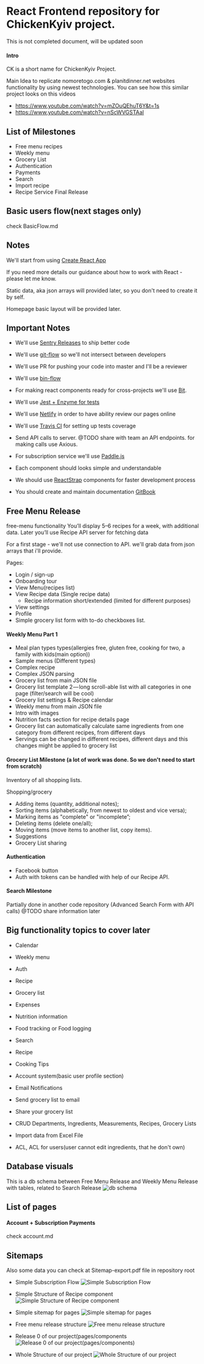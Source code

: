 # React Frontend repository for ChickenKyiv project.

This is not completed document, will be updated soon

#### Intro
CK is a short name for ChickenKyiv Project.

Main Idea to replicate nomoretogo.com & planitdinner.net websites functionality by using newest technologies.
You can see how this similar project looks on this videos
- https://www.youtube.com/watch?v=mZOuQEhuT6Y&t=1s
- https://www.youtube.com/watch?v=nScWVGSTAaI


## List of Milestones

- Free menu recipes
- Weekly menu
- Grocery List
- Authentication
- Payments
- Search
- Import recipe
- Recipe Service Final Release


## Basic users flow(next stages only)
check BasicFlow.md


## Notes

We'll start from using [Create React App](https://github.com/facebook/create-react-app)

If you need more details our guidance about how to work with React - please let me know.

Static data, aka json arrays will provided later, so you don't need to create it by self.

Homepage basic layout will be provided later.

## Important Notes
- We'll use [Sentry Releases](https://docs.sentry.io/learn/releases/) to ship better code
- We'll use [git-flow](https://www.atlassian.com/git/tutorials/comparing-workflows/gitflow-workflow) so we'll not intersect between developers
- We'll use PR for pushing your code into master and I'll be a reviewer
- We'll use [bin-flow](https://github.com/facebook/flow)
- For making react components ready for cross-projects we'll use [Bit](https://bitsrc.io/).
- We'll use [Jest + Enzyme for tests](https://facebook.github.io/jest/)
- We'll use [Netlify](https://www.netlify.com/) in order to have ability review our pages online
- We'll use [Travis CI](http://travis-ci.org) for setting up tests coverage
- Send API calls to server. @TODO share with team an API endpoints. for making calls use Axious.
- For subscription service we'll use [Paddle.js](https://paddle.com/docs/paddle-js-overlay-checkout/)

- Each component should looks simple and understandable
- We should use [ReactStrap](https://reactstrap.github.io/) components for faster development process
- You should create and maintain documentation [GitBook](https://www.gitbook.com/)


## Free Menu Release

free-menu functionality
You’ll display 5–6 recipes for a week, with additional data.
Later you’ll use Recipe API server for fetching data

For a first stage - we'll not use connection to API. we'll grab data from json arrays that i'll provide.

Pages:


- Login / sign-up
- Onboarding tour
- View Menu(recipes list)
- View Recipe data (Single recipe data)
   - Recipe information short/extended (limited for different purposes)
- View settings
- Profile
- Simple grocery list form with to-do checkboxes list.


#### Weekly Menu Part 1
- Meal plan types types(allergies free, gluten free, cooking for two, a family with kids(main option))
- Sample menus (Different types)
- Complex recipe
- Complex JSON parsing
- Grocery list from main JSON file
- Grocery list template 2 — long scroll-able list with all categories in one page (filter/search will be cool)
- Grocery list settings & Recipe calendar
- Weekly menu from main JSON file
- Intro with images
- Nutrition facts section for recipe details page
- Grocery list can automatically calculate same ingredients from one category from different recipes, from different days
- Servings can be changed in different recipes, different days and this changes might be applied to grocery list


#### Grocery List Milestone (a lot of work was done. So we don't need to start from scratch)

Inventory of all shopping lists.

Shopping/grocery
- Adding items (quantity, additional notes);
- Sorting items (alphabetically, from newest to oldest and vice versa);
- Marking items as "complete" or "incomplete”;
- Deleting items (delete one/all);
- Moving items (move items to another list, copy items).
- Suggestions
- Grocery List sharing

#### Authentication
- Facebook button
- Auth with tokens can be handled with help of our Recipe API.

#### Search Milestone
Partially done in another code repository (Advanced Search Form with API calls)
@TODO share information later

## Big functionality topics to cover later
- Calendar
- Weekly menu
- Auth
- Recipe
- Grocery list
- Expenses
- Nutrition information
- Food tracking or Food logging
- Search
- Recipe
- Cooking Tips


- Account system(basic user profile section)
- Email Notifications
- Send grocery list to email
- Share your grocery list
- CRUD Departments, Ingredients, Measurements, Recipes, Grocery Lists
- Import data from Excel File
- ACL, ACL for users(user cannot edit ingredients, that he don't own)





## Database visuals
This is a db schema between Free Menu Release and Weekly Menu Release with tables, related to Search Release
![db schema](https://github.com/ChickenKyiv/creative/blob/master/Recipe-ChickenKyiv-Release%231%20Schema%20%20%20SqlDBM.png)


## List of pages






#### Account + Subscription Payments
check account.md


## Sitemaps

Also some data you can check at Sitemap-export.pdf file in repository root

- Simple Subscription Flow
![Simple Subscription Flow](https://github.com/ChickenKyiv/creative/blob/master/schemes-sitemaps/SubscriptionsSitemap.png)

- Simple Structure of Recipe component
![Simple Structure of Recipe component](https://github.com/ChickenKyiv/creative/blob/master/schemes-sitemaps/RecipeBasicSchema.png)

- Simple sitemap for pages
![Simple sitemap for pages](https://github.com/ChickenKyiv/creative/blob/master/schemes-sitemaps/PagesSitemap.png)

- Free menu release structure
![Free menu release structure](https://github.com/ChickenKyiv/creative/blob/master/schemes-sitemaps/FreeMenuPagesSection.png)

- Release 0 of our project(pages/components
![Release 0 of our project(pages/components)](https://github.com/ChickenKyiv/creative/blob/master/schemes-sitemaps/CKFreeMenuReleaseSchema.png)

- Whole Structure of our project
![Whole Structure of our project](https://github.com/ChickenKyiv/creative/blob/master/schemes-sitemaps/RecipeAppFullSchema.png)
